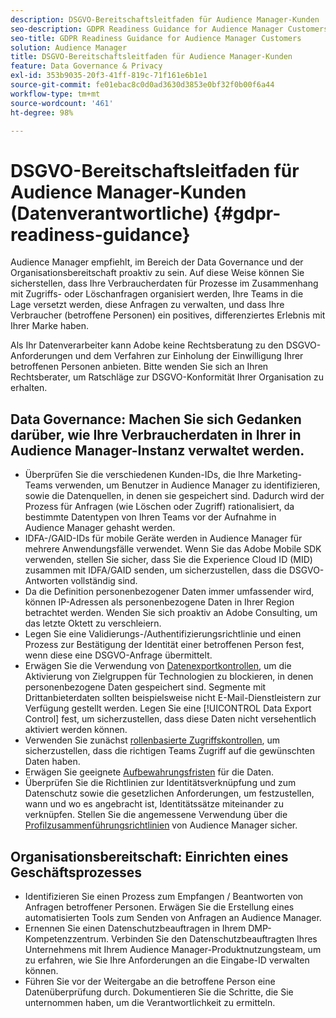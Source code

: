 ```yaml
---
description: DSGVO-Bereitschaftsleitfaden für Audience Manager-Kunden
seo-description: GDPR Readiness Guidance for Audience Manager Customers
seo-title: GDPR Readiness Guidance for Audience Manager Customers
solution: Audience Manager
title: DSGVO-Bereitschaftsleitfaden für Audience Manager-Kunden
feature: Data Governance & Privacy
exl-id: 353b9035-20f3-41ff-819c-71f161e6b1e1
source-git-commit: fe01ebac8c0d0ad3630d3853e0bf32f0b00f6a44
workflow-type: tm+mt
source-wordcount: '461'
ht-degree: 98%

---
```


# DSGVO-Bereitschaftsleitfaden für Audience Manager-Kunden (Datenverantwortliche) {#gdpr-readiness-guidance}

Audience Manager empfiehlt, im Bereich der Data Governance und der Organisationsbereitschaft proaktiv zu sein. Auf diese Weise können Sie sicherstellen, dass Ihre Verbraucherdaten für Prozesse im Zusammenhang mit Zugriffs- oder Löschanfragen organisiert werden, Ihre Teams in die Lage versetzt werden, diese Anfragen zu verwalten, und dass Ihre Verbraucher (betroffene Personen) ein positives, differenziertes Erlebnis mit Ihrer Marke haben.

Als Ihr Datenverarbeiter kann Adobe keine Rechtsberatung zu den DSGVO-Anforderungen und dem Verfahren zur Einholung der Einwilligung Ihrer betroffenen Personen anbieten. Bitte wenden Sie sich an Ihren Rechtsberater, um Ratschläge zur DSGVO-Konformität Ihrer Organisation zu erhalten.

## Data Governance: Machen Sie sich Gedanken darüber, wie Ihre Verbraucherdaten in Ihrer in Audience Manager-Instanz verwaltet werden.

* Überprüfen Sie die verschiedenen Kunden-IDs, die Ihre Marketing-Teams verwenden, um Benutzer in Audience Manager zu identifizieren, sowie die Datenquellen, in denen sie gespeichert sind. Dadurch wird der Prozess für Anfragen (wie Löschen oder Zugriff) rationalisiert, da bestimmte Datentypen von Ihren Teams vor der Aufnahme in Audience Manager gehasht werden.
* IDFA-/GAID-IDs für mobile Geräte werden in Audience Manager für mehrere Anwendungsfälle verwendet. Wenn Sie das Adobe Mobile SDK verwenden, stellen Sie sicher, dass Sie die Experience Cloud ID (MID) zusammen mit IDFA/GAID senden, um sicherzustellen, dass die DSGVO-Antworten vollständig sind.
* Da die Definition personenbezogener Daten immer umfassender wird, können IP-Adressen als personenbezogene Daten in Ihrer Region betrachtet werden. Wenden Sie sich proaktiv an Adobe Consulting, um das letzte Oktett zu verschleiern.
* Legen Sie eine Validierungs-/Authentifizierungsrichtlinie und einen Prozess zur Bestätigung der Identität einer betroffenen Person fest, wenn diese eine DSGVO-Anfrage übermittelt.
* Erwägen Sie die Verwendung von [Datenexportkontrollen](../../features/data-export-controls.md), um die Aktivierung von Zielgruppen für Technologien zu blockieren, in denen personenbezogene Daten gespeichert sind. Segmente mit Drittanbieterdaten sollten beispielsweise nicht E-Mail-Dienstleistern zur Verfügung gestellt werden. Legen Sie eine [!UICONTROL Data Export Control] fest, um sicherzustellen, dass diese Daten nicht versehentlich aktiviert werden können.
* Verwenden Sie zunächst [rollenbasierte Zugriffskontrollen](../../features/administration/administration-overview.md), um sicherzustellen, dass die richtigen Teams Zugriff auf die gewünschten Daten haben.
* Erwägen Sie geeignete [Aufbewahrungsfristen](../../faq/faq-privacy.md#data-retention-faq) für die Daten.
* Überprüfen Sie die Richtlinien zur Identitätsverknüpfung und zum Datenschutz sowie die gesetzlichen Anforderungen, um festzustellen, wann und wo es angebracht ist, Identitätssätze miteinander zu verknüpfen. Stellen Sie die angemessene Verwendung über die [Profilzusammenführungsrichtlinien](../../features/profile-merge-rules/merge-rules-overview.md) von Audience Manager sicher.

## Organisationsbereitschaft: Einrichten eines Geschäftsprozesses

* Identifizieren Sie einen Prozess zum Empfangen / Beantworten von Anfragen betroffener Personen. Erwägen Sie die Erstellung eines automatisierten Tools zum Senden von Anfragen an Audience Manager.
* Ernennen Sie einen Datenschutzbeauftragen in Ihrem DMP-Kompetenzzentrum. Verbinden Sie den Datenschutzbeauftragten Ihres Unternehmens mit Ihrem Audience Manager-Produktnutzungsteam, um zu erfahren, wie Sie Ihre Anforderungen an die Eingabe-ID verwalten können.
* Führen Sie vor der Weitergabe an die betroffene Person eine Datenüberprüfung durch. Dokumentieren Sie die Schritte, die Sie unternommen haben, um die Verantwortlichkeit zu ermitteln.
